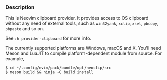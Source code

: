 ### Description

This is Neovim clipboard provider. It provides access to OS clipboard without any need of
external tools, such as `win32yank`, `xclip`, `xsel`, `pbcopy`, `pbpaste` and so on.

See `:h provider-clipboard` for more info.

The currently supported platforms are Windows, macOS and X. You'll need Meson and LuaJIT
to compile platform-dependent module from source. For example,

    $ cd ~/.config/nvim/pack/bundle/opt/neoclip/src
    $ meson build && ninja -C build install

